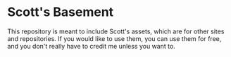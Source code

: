 # Scott's Basement
This repository is meant to include Scott's assets, which are for other sites and repositories. If you would like to use them, you can use them for free, and you don't really have to credit me unless you want to.
